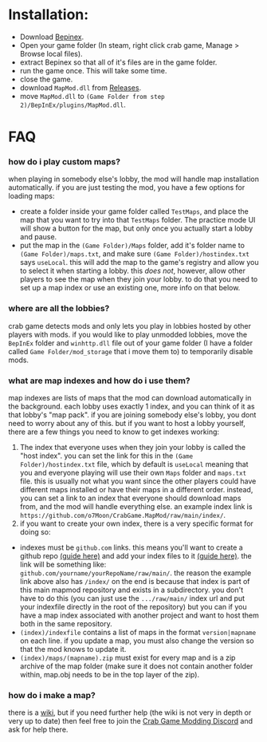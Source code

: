 # Installation:
- Download [Bepinex](https://builds.bepinex.dev/projects/bepinex_be/577/BepInEx_UnityIL2CPP_x64_ec79ad0_6.0.0-be.577.zip).
- Open your game folder (In steam, right click crab game, Manage > Browse local files).
- extract Bepinex so that all of it's files are in the game folder.
- run the game once. This will take some time.
- close the game.
- download `MapMod.dll` from [Releases](https://github.com/o7Moon/CrabGame.MapMod/releases).
- move `MapMod.dll` to `(Game Folder from step 2)/BepInEx/plugins/MapMod.dll`.

# FAQ
### how do i play custom maps?
when playing in somebody else's lobby, the mod will handle map installation automatically. if you are just testing the mod, you have a few options for loading maps:
- create a folder inside your game folder called `TestMaps`, and place the map that you want to try into that `TestMaps` folder. The practice mode UI will show a button for the map, but only once you actually start a lobby and pause.
- put the map in the `(Game Folder)/Maps` folder, add it's folder name to `(Game Folder)/maps.txt`, and make sure `(Game Folder)/hostindex.txt` says `useLocal`. this will add the map to the game's registry and allow you to select it when starting a lobby. this *does not*, however, allow other players to see the map when they join your lobby. to do that you need to set up a map index or use an existing one, more info on that below.
### where are all the lobbies?
crab game detects mods and only lets you play in lobbies hosted by other players with mods. if you would like to play unmodded lobbies, move the `BepInEx` folder and `winhttp.dll` file out of your game folder (I have a folder called `Game Folder/mod_storage` that i move them to) to temporarily disable mods.
### what are map indexes and how do i use them?
map indexes are lists of maps that the mod can download automatically in the background. each lobby uses exactly 1 index, and you can think of it as that lobby's "map pack". if you are joining somebody else's lobby, you dont need to worry about any of this. but if you want to host a lobby yourself, there are a few things you need to know to get indexes working:
1. The index that everyone uses when they join your lobby is called the "host index". you can set the link for this in the `(Game Folder)/hostindex.txt` file, which by default is `useLocal` meaning that you and everyone playing will use their own `Maps` folder and `maps.txt` file. this is usually not what you want since the other players could have different maps installed or have their maps in a different order. instead, you can set a link to an index that everyone should download maps from, and the mod will handle everything else. an example index link is `https://github.com/o7Moon/CrabGame.MapMod/raw/main/index/`.
2. if you want to create your own index, there is a very specific format for doing so:
- indexes must be `github.com` links. this means you'll want to create a github repo [(guide here)](https://docs.github.com/en/get-started/quickstart/create-a-repo) and add your index files to it [(guide here)](https://stackoverflow.com/questions/40720141/how-to-upload-folders-on-github). the link will be something like: `github.com/yourname/yourRepoName/raw/main/`. the reason the example link above also has `/index/` on the end is because that index is part of this main mapmod repository and exists in a subdirectory. you don't have to do this (you can just use the `.../raw/main/` index url and put your indexfile directly in the root of the repository) but you can if you have a map index associated with another project and want to host them both in the same repository.
- `(index)/indexfile` contains a list of maps in the format `version|mapname` on each line. if you update a map, you must also change the version so that the mod knows to update it.
- `(index)/maps/(mapname).zip` must exist for every map and is a zip archive of the map folder (make sure it does not contain another folder within, map.obj needs to be in the top layer of the zip).
### how do i make a map?
there is a [wiki](https://github.com/o7Moon/CrabGame.MapMod/wiki/Map-Creation), but if you need further help (the wiki is not very in depth or very up to date) then feel free to join the [Crab Game Modding Discord](https://discord.gg/SXGHaN8Geb) and ask for help there.